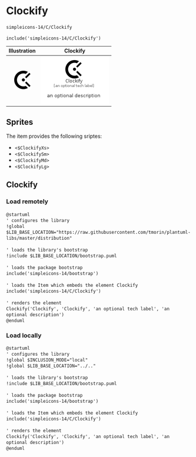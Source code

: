 # Clockify


```text
simpleicons-14/C/Clockify
```

```text
include('simpleicons-14/C/Clockify')
```



| Illustration | Clockify |
| :---: | :---: |
| ![illustration for Illustration](../../simpleicons-14/C/Clockify.png) | ![illustration for Clockify](../../simpleicons-14/C/Clockify.Local.png) |



## Sprites
The item provides the following sriptes:

- `<$ClockifyXs>`
- `<$ClockifySm>`
- `<$ClockifyMd>`
- `<$ClockifyLg>`





## Clockify

### Load remotely
```plantuml
@startuml
' configures the library
!global $LIB_BASE_LOCATION="https://raw.githubusercontent.com/tmorin/plantuml-libs/master/distribution"

' loads the library's bootstrap
!include $LIB_BASE_LOCATION/bootstrap.puml

' loads the package bootstrap
include('simpleicons-14/bootstrap')

' loads the Item which embeds the element Clockify
include('simpleicons-14/C/Clockify')

' renders the element
Clockify('Clockify', 'Clockify', 'an optional tech label', 'an optional description')
@enduml
```

### Load locally
```plantuml
@startuml
' configures the library
!global $INCLUSION_MODE="local"
!global $LIB_BASE_LOCATION="../.."

' loads the library's bootstrap
!include $LIB_BASE_LOCATION/bootstrap.puml

' loads the package bootstrap
include('simpleicons-14/bootstrap')

' loads the Item which embeds the element Clockify
include('simpleicons-14/C/Clockify')

' renders the element
Clockify('Clockify', 'Clockify', 'an optional tech label', 'an optional description')
@enduml
```

